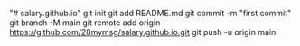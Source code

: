 "# salary.github.io"  git init git add README.md git commit -m "first commit" git branch -M main git remote add origin https://github.com/28mymsg/salary.github.io.git git push -u origin main

